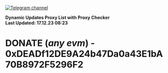 [![Telegram channel](https://img.shields.io/endpoint?url=https://runkit.io/damiankrawczyk/telegram-badge/branches/master?url=https://t.me/n4z4v0d)](https://t.me/n4z4v0d) 

**Dynamic Updates Proxy List with Proxy Checker**  
**Last Updated: 17.12.23 08:23**

# DONATE (_any evm_) - 0xDEADf12DE9A24b47Da0a43E1bA70B8972F5296F2
